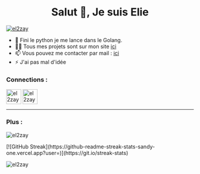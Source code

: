 <h1 align="center">Salut 👋, Je suis Elie</h1>
<p align="left"> <a href="https://twitter.com/el2zay" target="blank"><img src="https://img.shields.io/twitter/follow/el2zay?logo=twitter&style=for-the-badge" alt="el2zay" /></a>
</p>

- 🚀 Fini le python je me lance dans le Golang. 
- 👨‍💻 Tous mes projets sont sur mon site [ici](https://el2zay.is-a.dev)
- 📫 Vous pouvez me contacter par mail : [ici](mailto:el2zay.contact@gmail.com)
- ⚡ J'ai pas mal d'idée 

<h3 align="left">Connections :</h3>
<p align="left">
<a href="https://t.me/el2zay" target="blank"><img align="center" src="https://upload.wikimedia.org/wikipedia/commons/thumb/8/82/Telegram_logo.svg/512px-Telegram_logo.svg.png?20220101141644" alt="el2zay" height="40" width="40" /></a>
<a href="https://twitter.com/el2zay" target="blank"><img align="center" src="https://raw.githubusercontent.com/rahuldkjain/github-profile-readme-generator/master/src/images/icons/Social/twitter.svg" alt="el2zay" height="40" width="40" /></a>

</p>



___
<h3 align="left">Plus :</h3>
<p><img align="center" src="https://github-readme-stats.vercel.app/api/top-langs?username=el2zay&show_icons=true&locale=en&layout=compact" alt="el2zay" /></p>
[![GitHub Streak](https://github-readme-streak-stats-sandy-one.vercel.app?user=)](https://git.io/streak-stats)

<!-- <p>&nbsp;<img align="center" src="https://github-readme-stats.vercel.app/api?username=el2zay&show_icons=true&locale=en" alt="el2zay" /></p>
  -->
<p><img align="center" src="https://github-readme-streak-stats.herokuapp.com/?user=el2zay&" alt="el2zay" /></p>
